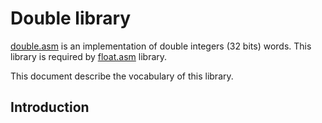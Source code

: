 <!--
TITLE: double.md 
This file is part of stm8_eforth project. 
Author: Jacques Deschênes
Copyright Jacques Deschênes, 2021
-->

#  Double library 

[double.asm](double.asm)  is an implementation of double integers (32 bits)  words. This library is required by [float.asm](float.asm) library.

This document describe the vocabulary of this library.

## Introduction 

